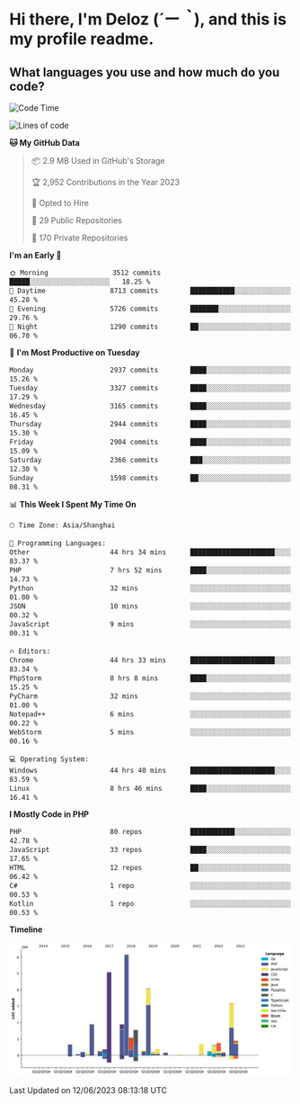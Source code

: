 # **Hi there, I'm Deloz (*´ー｀*), and this is my profile readme.**

## **What languages you use and how much do you code?**

<!--START_SECTION:waka-->
![Code Time](http://img.shields.io/badge/Code%20Time-1%2C672%20hrs%2044%20mins-blue)

![Lines of code](https://img.shields.io/badge/From%20Hello%20World%20I%27ve%20Written-31.0%20million%20lines%20of%20code-blue)

**🐱 My GitHub Data** 

> 📦 2.9 MB Used in GitHub's Storage 
 > 
> 🏆 2,952 Contributions in the Year 2023
 > 
> 💼 Opted to Hire
 > 
> 📜 29 Public Repositories 
 > 
> 🔑 170 Private Repositories 
 > 
**I'm an Early 🐤** 

```text
🌞 Morning                3512 commits        █████░░░░░░░░░░░░░░░░░░░░   18.25 % 
🌆 Daytime                8713 commits        ███████████░░░░░░░░░░░░░░   45.28 % 
🌃 Evening                5726 commits        ███████░░░░░░░░░░░░░░░░░░   29.76 % 
🌙 Night                  1290 commits        ██░░░░░░░░░░░░░░░░░░░░░░░   06.70 % 
```
📅 **I'm Most Productive on Tuesday** 

```text
Monday                   2937 commits        ████░░░░░░░░░░░░░░░░░░░░░   15.26 % 
Tuesday                  3327 commits        ████░░░░░░░░░░░░░░░░░░░░░   17.29 % 
Wednesday                3165 commits        ████░░░░░░░░░░░░░░░░░░░░░   16.45 % 
Thursday                 2944 commits        ████░░░░░░░░░░░░░░░░░░░░░   15.30 % 
Friday                   2904 commits        ████░░░░░░░░░░░░░░░░░░░░░   15.09 % 
Saturday                 2366 commits        ███░░░░░░░░░░░░░░░░░░░░░░   12.30 % 
Sunday                   1598 commits        ██░░░░░░░░░░░░░░░░░░░░░░░   08.31 % 
```


📊 **This Week I Spent My Time On** 

```text
🕑︎ Time Zone: Asia/Shanghai

💬 Programming Languages: 
Other                    44 hrs 34 mins      █████████████████████░░░░   83.37 % 
PHP                      7 hrs 52 mins       ████░░░░░░░░░░░░░░░░░░░░░   14.73 % 
Python                   32 mins             ░░░░░░░░░░░░░░░░░░░░░░░░░   01.00 % 
JSON                     10 mins             ░░░░░░░░░░░░░░░░░░░░░░░░░   00.32 % 
JavaScript               9 mins              ░░░░░░░░░░░░░░░░░░░░░░░░░   00.31 % 

🔥 Editors: 
Chrome                   44 hrs 33 mins      █████████████████████░░░░   83.34 % 
PhpStorm                 8 hrs 8 mins        ████░░░░░░░░░░░░░░░░░░░░░   15.25 % 
PyCharm                  32 mins             ░░░░░░░░░░░░░░░░░░░░░░░░░   01.00 % 
Notepad++                6 mins              ░░░░░░░░░░░░░░░░░░░░░░░░░   00.22 % 
WebStorm                 5 mins              ░░░░░░░░░░░░░░░░░░░░░░░░░   00.16 % 

💻 Operating System: 
Windows                  44 hrs 40 mins      █████████████████████░░░░   83.59 % 
Linux                    8 hrs 46 mins       ████░░░░░░░░░░░░░░░░░░░░░   16.41 % 
```

**I Mostly Code in PHP** 

```text
PHP                      80 repos            ███████████░░░░░░░░░░░░░░   42.78 % 
JavaScript               33 repos            ████░░░░░░░░░░░░░░░░░░░░░   17.65 % 
HTML                     12 repos            ██░░░░░░░░░░░░░░░░░░░░░░░   06.42 % 
C#                       1 repo              ░░░░░░░░░░░░░░░░░░░░░░░░░   00.53 % 
Kotlin                   1 repo              ░░░░░░░░░░░░░░░░░░░░░░░░░   00.53 % 
```



**Timeline**

![Lines of Code chart](https://raw.githubusercontent.com/deloz/deloz/main/assets/bar_graph.png)


 Last Updated on 12/06/2023 08:13:18 UTC
<!--END_SECTION:waka-->
